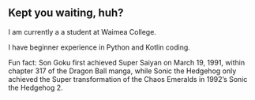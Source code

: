 ## Kept you waiting, huh?

I am currently a a student at Waimea College.

I have beginner experience in Python and Kotlin coding.

 Fun fact:  Son Goku first achieved Super Saiyan on March 19, 1991, within chapter 317 of the Dragon Ball manga, while Sonic the Hedgehog only achieved the Super transformation of the Chaos Emeralds in 1992’s Sonic the Hedgehog 2.
<!--
**waimea-takinredharding/waimea-takinredharding** is a ✨ _special_ ✨ repository because its `README.md` (this file) appears on your GitHub profile.

Here are some ideas to get you started:

- 🔭 I’m currently working on ...
- 🌱 I’m currently learning ...
- 👯 I’m looking to collaborate on ...
- 🤔 I’m looking for help with ...
- 💬 Ask me about ...
- 📫 How to reach me: ...
- 😄 Pronouns: ...
- ⚡ Fun fact: ...
-->
